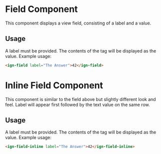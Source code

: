 # Field Component

This component displays a view field, consisting of a label and a value.

## Usage

A label must be provided. The contents of the tag will be displayed as the value. Example usage:

```html
<ign-field label="The Answer">42</ign-field>
```

# Inline Field Component

This component is similar to the field above but slightly different look and feel. Label will appear first followed by the text value on the same row.

## Usage

A label must be provided. The contents of the tag will be displayed as the value. Example usage:

```html
<ign-field-inline label="The Answer">42</ign-field-inline>
```
